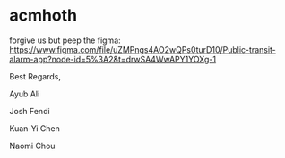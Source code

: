 # acmhoth

forgive us but peep the figma: https://www.figma.com/file/uZMPngs4AO2wQPs0turD10/Public-transit-alarm-app?node-id=5%3A2&t=drwSA4WwAPY1YOXg-1


Best Regards,

Ayub Ali

Josh Fendi

Kuan-Yi Chen

Naomi Chou

